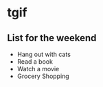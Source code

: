 # tgif

List for the weekend
--------------------
* Hang out with cats
* Read a book
* Watch a movie
* Grocery Shopping



